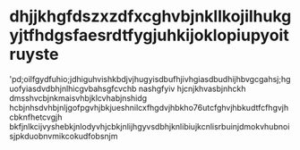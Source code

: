 # dhjjkhgfdszxzdfxcghvbjnkllkojilhukgyjtfhdgsfaesrdtfygjuhkijoklopiupyoitruyste
'pd;oilfgydfuhio;jdhiguhvishkbdjvjhugyisdbufhjivhgiasdbudhijhbvgcgahsj;hguofyiasdvdbhjnlhicgvbahsgfcvchb nashgfyiv hjcnjkhvasbjnhckh dmsshvcbjnkmaisvhbjklcvhabjnshidg hcbjnhsdvhbjnljgofpgvhjbkjueshnilcxfhgdvjhbkho76utcfghvjhbkudtfcfhgvjhcbknfhetcvgjh bkfjnlkcijvyshebkjnlodyvhjcbkjnlijhgyvsdbhjknlibiujkcnlisrbuinjdmokvhubnoisjpkduobnvmikcokudfobsnjm
